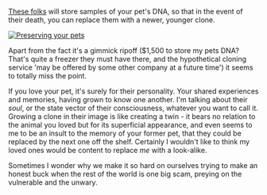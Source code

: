 <!--
.. title: If it's good enough for Benny...
.. slug: if-its-good-enough-for-benny
.. date: 2008-02-16 20:46:00-06:00
.. tags: IMHO
.. link: 
.. description: 
.. type: text
-->


[These
folks](http://www.viagen.com/en/our-services/preserving-your-pets/) will
store samples of your pet's DNA, so that in the event of their death,
you can replace them with a newer, younger clone.

[![Preserving your
pets](/files/2008/02/preserving-your-pets.jpg)](http://www.viagen.com/en/our-services/preserving-your-pets/ "Preserving your pets")

Apart from the fact it's a gimmick ripoff (\$1,500 to store my pets DNA?
That's quite a freezer they must have there, and the hypothetical
cloning service 'may be offered by some other company at a future time')
it seems to totally miss the point.

If you love your pet, it's surely for their personality. Your shared
experiences and memories, having grown to know one another. I'm talking
about their *soul*, or the state vector of their consciousness, whatever
you want to call it. Growing a clone in their image is like creating a
twin - it bears no relation to the animal you loved but for its
superficial appearance, and even seems to me to be an insult to the
memory of your former pet, that they could be replaced by the next one
off the shelf. Certainly I wouldn't like to think my loved ones would be
content to replace *me* with a look-alike.

Sometimes I wonder why we make it so hard on ourselves trying to make an
honest buck when the rest of the world is one big scam, preying on the
vulnerable and the unwary.